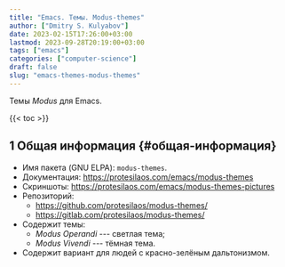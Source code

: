 ```yaml
---
title: "Emacs. Темы. Modus-themes"
author: ["Dmitry S. Kulyabov"]
date: 2023-02-15T17:26:00+03:00
lastmod: 2023-09-28T20:19:00+03:00
tags: ["emacs"]
categories: ["computer-science"]
draft: false
slug: "emacs-themes-modus-themes"
---
```


Темы _Modus_ для Emacs.

<!--more-->

{{< toc >}}


## <span class="section-num">1</span> Общая информация {#общая-информация}

-   Имя пакета (GNU ELPA): `modus-themes`.
-   Документация: <https://protesilaos.com/emacs/modus-themes>
-   Скриншоты: <https://protesilaos.com/emacs/modus-themes-pictures>
-   Репозиторий:
    -   <https://github.com/protesilaos/modus-themes/>
    -   <https://gitlab.com/protesilaos/modus-themes/>
-   Содержит темы:
    -   _Modus Operandi_ --- светлая тема;
    -   _Modus Vivendi_ --- тёмная тема.
-   Содержит вариант для людей с красно-зелёным дальтонизмом.
